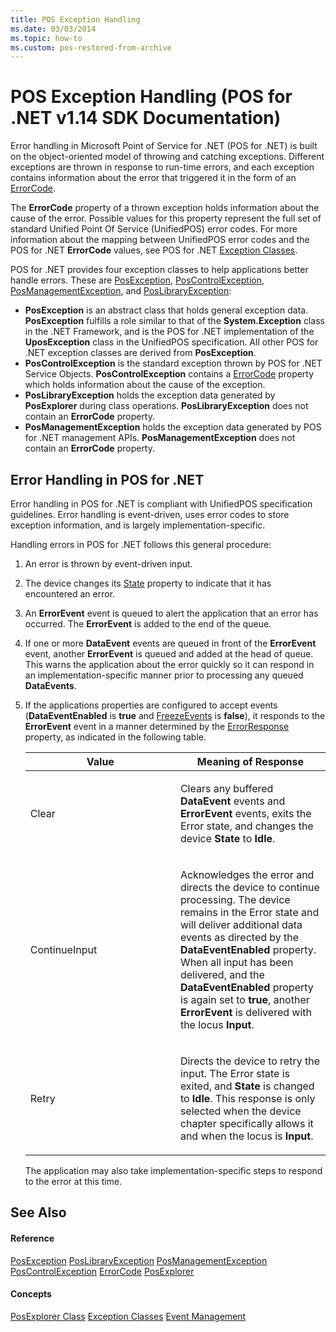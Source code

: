 ```yaml
---
title: POS Exception Handling
ms.date: 03/03/2014
ms.topic: how-to
ms.custom: pos-restored-from-archive
---
```


# POS Exception Handling (POS for .NET v1.14 SDK Documentation)

Error handling in Microsoft Point of Service for .NET (POS for .NET) is built on the object-oriented model of throwing and catching exceptions. Different exceptions are thrown in response to run-time errors, and each exception contains information about the error that triggered it in the form of an [ErrorCode](ms884224\(v=winembedded.11\).md).

The **ErrorCode** property of a thrown exception holds information about the cause of the error. Possible values for this property represent the full set of standard Unified Point Of Service (UnifiedPOS) error codes. For more information about the mapping between UnifiedPOS error codes and the POS for .NET **ErrorCode** values, see POS for .NET [Exception Classes](exception-classes.md).

POS for .NET provides four exception classes to help applications better handle errors. These are [PosException](ms884839\(v=winembedded.11\).md), [PosControlException](ms884827\(v=winembedded.11\).md), [PosManagementException](ms884858\(v=winembedded.11\).md), and [PosLibraryException](ms884854\(v=winembedded.11\).md):

- **PosException** is an abstract class that holds general exception data. **PosException** fulfills a role similar to that of the **System.Exception** class in the .NET Framework, and is the POS for .NET implementation of the **UposException** class in the UnifiedPOS specification. All other POS for .NET exception classes are derived from **PosException**.
- **PosControlException** is the standard exception thrown by POS for .NET Service Objects. **PosControlException** contains a [ErrorCode](ms861779\(v=winembedded.11\).md) property which holds information about the cause of the exception.
- **PosLibraryException** holds the exception data generated by **PosExplorer** during class operations. **PosLibraryException** does not contain an **ErrorCode** property.
- **PosManagementException** holds the exception data generated by POS for .NET management APIs. **PosManagementException** does not contain an **ErrorCode** property.

## Error Handling in POS for .NET

Error handling in POS for .NET is compliant with UnifiedPOS specification guidelines. Error handling is event-driven, uses error codes to store exception information, and is largely implementation-specific.

Handling errors in POS for .NET follows this general procedure:

1. An error is thrown by event-driven input.

2. The device changes its [State](ms861104\(v=winembedded.11\).md) property to indicate that it has encountered an error.

3. An **ErrorEvent** event is queued to alert the application that an error has occurred. The **ErrorEvent** is added to the end of the queue.

4. If one or more **DataEvent** events are queued in front of the **ErrorEvent** event, another **ErrorEvent** is queued and added at the head of queue. This warns the application about the error quickly so it can respond in an implementation-specific manner prior to processing any queued **DataEvents**.

5. If the applications properties are configured to accept events (**DataEventEnabled** is **true** and [FreezeEvents](ms861099\(v=winembedded.11\).md) is **false**), it responds to the **ErrorEvent** event in a manner determined by the [ErrorResponse](aa460205\(v=winembedded.11\).md) property, as indicated in the following table.

    <table>
    <colgroup>
    <col style="width: 50%" />
    <col style="width: 50%" />
    </colgroup>
    <thead>
    <tr class="header">
    <th><strong>Value</strong></th>
    <th><strong>Meaning of Response</strong></th>
    </tr>
    </thead>
    <tbody>
    <tr class="odd">
    <td><p>Clear</p></td>
    <td><p>Clears any buffered <strong>DataEvent</strong> events and <strong>ErrorEvent</strong> events, exits the Error state, and changes the device <strong>State</strong> to <strong>Idle</strong>.</p></td>
    </tr>
    <tr class="even">
    <td><p>ContinueInput</p></td>
    <td><p>Acknowledges the error and directs the device to continue processing. The device remains in the Error state and will deliver additional data events as directed by the <strong>DataEventEnabled</strong> property. When all input has been delivered, and the <strong>DataEventEnabled</strong> property is again set to <strong>true</strong>, another <strong>ErrorEvent</strong> is delivered with the locus <strong>Input</strong>.</p></td>
    </tr>
    <tr class="odd">
    <td><p>Retry</p></td>
    <td><p>Directs the device to retry the input. The Error state is exited, and <strong>State</strong> is changed to <strong>Idle</strong>. This response is only selected when the device chapter specifically allows it and when the locus is <strong>Input</strong>.</p></td>
    </tr>
    </tbody>
    </table>

    The application may also take implementation-specific steps to respond to the error at this time.

## See Also

#### Reference

[PosException](ms884839\(v=winembedded.11\).md)
[PosLibraryException](ms884854\(v=winembedded.11\).md)
[PosManagementException](ms884858\(v=winembedded.11\).md)
[PosControlException](ms884827\(v=winembedded.11\).md)
[ErrorCode](ms884224\(v=winembedded.11\).md)
[PosExplorer](ms884843\(v=winembedded.11\).md)

#### Concepts

[PosExplorer Class](posexplorer-class.md)
[Exception Classes](exception-classes.md)
[Event Management](event-management.md)
